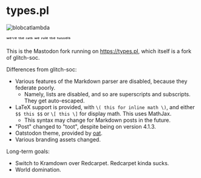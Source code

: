 #  types.pl  #

![blobcatlambda](https://raw.githubusercontent.com/ralsei/types.pl/types.pl/public/favicon.ico)

ʷᵉ'ʳᵉ ᵗʰᵉ ʳᵃᵗˢ
ʷᵉ ʳᵘˡᵉ ᵗʰᵉ ᵗᵘⁿⁿᵉˡˢ

This is the Mastodon fork running on https://types.pl, which itself is a fork of glitch-soc.

Differences from glitch-soc:
- Various features of the Markdown parser are disabled, because they federate poorly.
  - Namely, lists are disabled, and so are superscripts and subscripts. They get auto-escaped.
- LaTeX support is provided, with `\( this for inline math \)`, and either `$$ this $$` or `\[ this \]`
  for display math. This uses MathJax.
  - This syntax may change for Markdown posts in the future.
- "Post" changed to "toot", despite being on version 4.1.3.
- Oatstodon theme, provided by [oat](https://hellsite.site/@oat).
- Various branding assets changed.

Long-term goals:
- Switch to Kramdown over Redcarpet. Redcarpet kinda sucks.
- World domination.
